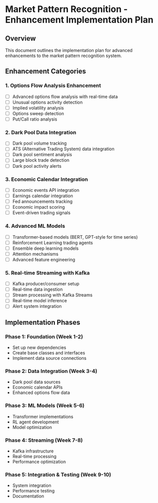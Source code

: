 # Market Pattern Recognition - Enhancement Implementation Plan

## Overview
This document outlines the implementation plan for advanced enhancements to the market pattern recognition system.

## Enhancement Categories

### 1. Options Flow Analysis Enhancement
- [ ] Advanced options flow analysis with real-time data
- [ ] Unusual options activity detection
- [ ] Implied volatility analysis
- [ ] Options sweep detection
- [ ] Put/Call ratio analysis

### 2. Dark Pool Data Integration
- [ ] Dark pool volume tracking
- [ ] ATS (Alternative Trading System) data integration
- [ ] Dark pool sentiment analysis
- [ ] Large block trade detection
- [ ] Dark pool activity alerts

### 3. Economic Calendar Integration
- [ ] Economic events API integration
- [ ] Earnings calendar integration
- [ ] Fed announcements tracking
- [ ] Economic impact scoring
- [ ] Event-driven trading signals

### 4. Advanced ML Models
- [ ] Transformer-based models (BERT, GPT-style for time series)
- [ ] Reinforcement Learning trading agents
- [ ] Ensemble deep learning models
- [ ] Attention mechanisms
- [ ] Advanced feature engineering

### 5. Real-time Streaming with Kafka
- [ ] Kafka producer/consumer setup
- [ ] Real-time data ingestion
- [ ] Stream processing with Kafka Streams
- [ ] Real-time model inference
- [ ] Alert system integration

## Implementation Phases

### Phase 1: Foundation (Week 1-2)
- Set up new dependencies
- Create base classes and interfaces
- Implement data source connections

### Phase 2: Data Integration (Week 3-4)
- Dark pool data sources
- Economic calendar APIs
- Enhanced options flow data

### Phase 3: ML Models (Week 5-6)
- Transformer implementations
- RL agent development
- Model optimization

### Phase 4: Streaming (Week 7-8)
- Kafka infrastructure
- Real-time processing
- Performance optimization

### Phase 5: Integration & Testing (Week 9-10)
- System integration
- Performance testing
- Documentation
